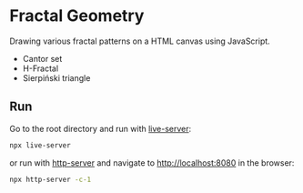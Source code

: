 # Fractal Geometry

Drawing various fractal patterns on a HTML canvas using JavaScript.

- Cantor set
- H-Fractal
- Sierpiński triangle

## Run

Go to the root directory and run with [live-server](https://www.npmjs.com/package/live-server):

```sh
npx live-server
```

or run with [http-server](https://www.npmjs.com/package/http-server) and navigate to [http://localhost:8080](http://localhost:8080) in the browser:

```sh
npx http-server -c-1
```
